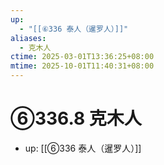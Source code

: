 ```yaml
---
up:
  - "[[⑥336 泰人（暹罗人）]]"
aliases:
  - 克木人
ctime: 2025-03-01T13:36:25+08:00
mtime: 2025-10-01T11:40:31+08:00
---
```


# ⑥336.8 克木人

- up: [[⑥336 泰人（暹罗人）]]
